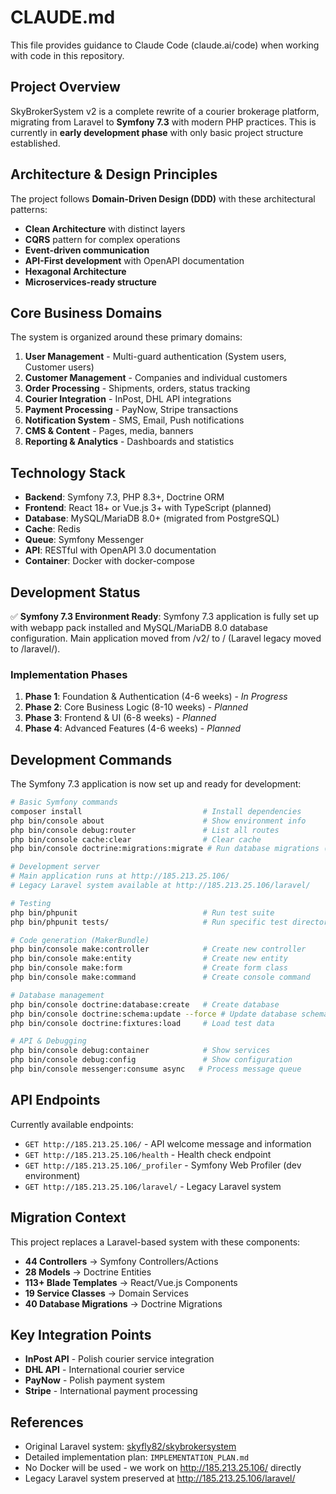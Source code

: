 # CLAUDE.md

This file provides guidance to Claude Code (claude.ai/code) when working with code in this repository.

## Project Overview

SkyBrokerSystem v2 is a complete rewrite of a courier brokerage platform, migrating from Laravel to **Symfony 7.3** with modern PHP practices. This is currently in **early development phase** with only basic project structure established.

## Architecture & Design Principles

The project follows **Domain-Driven Design (DDD)** with these architectural patterns:
- **Clean Architecture** with distinct layers
- **CQRS** pattern for complex operations  
- **Event-driven communication**
- **API-First development** with OpenAPI documentation
- **Hexagonal Architecture**
- **Microservices-ready structure**

## Core Business Domains

The system is organized around these primary domains:
1. **User Management** - Multi-guard authentication (System users, Customer users)
2. **Customer Management** - Companies and individual customers
3. **Order Processing** - Shipments, orders, status tracking
4. **Courier Integration** - InPost, DHL API integrations
5. **Payment Processing** - PayNow, Stripe transactions
6. **Notification System** - SMS, Email, Push notifications
7. **CMS & Content** - Pages, media, banners
8. **Reporting & Analytics** - Dashboards and statistics

## Technology Stack

- **Backend**: Symfony 7.3, PHP 8.3+, Doctrine ORM
- **Frontend**: React 18+ or Vue.js 3+ with TypeScript (planned)
- **Database**: MySQL/MariaDB 8.0+ (migrated from PostgreSQL)
- **Cache**: Redis
- **Queue**: Symfony Messenger
- **API**: RESTful with OpenAPI 3.0 documentation
- **Container**: Docker with docker-compose

## Development Status

✅ **Symfony 7.3 Environment Ready**: Symfony 7.3 application is fully set up with webapp pack installed and MySQL/MariaDB 8.0 database configuration. Main application moved from /v2/ to / (Laravel legacy moved to /laravel/).

### Implementation Phases
1. **Phase 1**: Foundation & Authentication (4-6 weeks) - *In Progress*
2. **Phase 2**: Core Business Logic (8-10 weeks) - *Planned*
3. **Phase 3**: Frontend & UI (6-8 weeks) - *Planned*
4. **Phase 4**: Advanced Features (4-6 weeks) - *Planned*

## Development Commands

The Symfony 7.3 application is now set up and ready for development:

```bash
# Basic Symfony commands
composer install                           # Install dependencies
php bin/console about                      # Show environment info
php bin/console debug:router               # List all routes
php bin/console cache:clear                # Clear cache
php bin/console doctrine:migrations:migrate # Run database migrations (when DB is set up)

# Development server
# Main application runs at http://185.213.25.106/
# Legacy Laravel system available at http://185.213.25.106/laravel/

# Testing
php bin/phpunit                            # Run test suite
php bin/phpunit tests/                     # Run specific test directory

# Code generation (MakerBundle)
php bin/console make:controller            # Create new controller
php bin/console make:entity                # Create new entity
php bin/console make:form                  # Create form class
php bin/console make:command               # Create console command

# Database management
php bin/console doctrine:database:create   # Create database
php bin/console doctrine:schema:update --force # Update database schema
php bin/console doctrine:fixtures:load     # Load test data

# API & Debugging
php bin/console debug:container            # Show services
php bin/console debug:config               # Show configuration
php bin/console messenger:consume async   # Process message queue
```

## API Endpoints

Currently available endpoints:
- `GET http://185.213.25.106/` - API welcome message and information
- `GET http://185.213.25.106/health` - Health check endpoint
- `GET http://185.213.25.106/_profiler` - Symfony Web Profiler (dev environment)
- `GET http://185.213.25.106/laravel/` - Legacy Laravel system

## Migration Context

This project replaces a Laravel-based system with these components:
- **44 Controllers** → Symfony Controllers/Actions
- **28 Models** → Doctrine Entities  
- **113+ Blade Templates** → React/Vue.js Components
- **19 Service Classes** → Domain Services
- **40 Database Migrations** → Doctrine Migrations

## Key Integration Points

- **InPost API** - Polish courier service integration
- **DHL API** - International courier service
- **PayNow** - Polish payment system
- **Stripe** - International payment processing

## References

- Original Laravel system: [skyfly82/skybrokersystem](https://github.com/skyfly82/skybrokersystem)
- Detailed implementation plan: `IMPLEMENTATION_PLAN.md`
- No Docker will be used - we work on http://185.213.25.106/ directly
- Legacy Laravel system preserved at http://185.213.25.106/laravel/